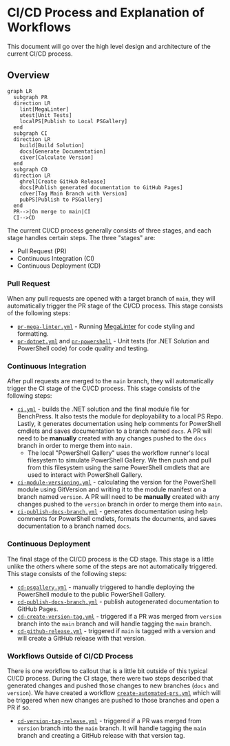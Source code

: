 # CI/CD Process and Explanation of Workflows

This document will go over the high level design and architecture of the current CI/CD process.

## Overview

```mermaid
graph LR
  subgraph PR
  direction LR
    lint[MegaLinter]
    utest[Unit Tests]
    localPS[Publish to Local PSGallery]
  end
  subgraph CI
  direction LR
    build[Build Solution]
    docs[Generate Documentation]
    civer[Calculate Version]
  end
  subgraph CD
  direction LR
    ghrel[Create GitHub Release]
    docs[Publish generated documentation to GitHub Pages]
    cdver[Tag Main Branch with Version]
    pubPS[Publish to PSGallery]
  end
  PR-->|On merge to main|CI
  CI-->CD
```

The current CI/CD process generally consists of three stages, and each stage handles certain steps.
The three "stages" are:

- Pull Request (PR)
- Continuous Integration (CI)
- Continuous Deployment (CD)

### Pull Request

When any pull requests are opened with a target branch of `main`, they will automatically trigger the PR stage of the
CI/CD process. This stage consists of the following steps:

- [`pr-mega-linter.yml`](../.github/workflows/pr-mega-linter.yml) - Running [MegaLinter](https://megalinter.io/latest/)
  for code styling and formatting.
- [`pr-dotnet.yml`](../.github/workflows/pr-dotnet.yml) and [`pr-powershell`](../.github/workflows/pr-powershell.yml) -
   Unit tests (for .NET Solution and PowerShell code) for code quality and testing.

### Continuous Integration

After pull requests are merged to the `main` branch, they will automatically trigger the CI stage of the CI/CD process.
This stage consists of the following steps:

- [`ci.yml`](../.github/workflows/ci.yml) - builds the .NET solution and the final module file for BenchPress. It also
tests the module for deployability to a local PS Repo. Lastly, it generates documentation using help comments for
PowerShell cmdlets and saves documentation to a branch named `docs`. A PR will need to be **manually** created with any
changes pushed to the `docs` branch in order to merge them into `main`.
  - The local "PowerShell Gallery" uses the workflow runner's local filesystem to simulate PowerShell Gallery. We then
    push and pull from this filesystem using the same PowerShell cmdlets that are used to interact with PowerShell
    Gallery.
- [`ci-module-versioning.yml`](../.github/workflows/ci-module-versioning.yml) - calculating the version for the
  PowerShell module using GitVersion and writing it to the module manifest on a branch named `version`. A PR will
  need to be **manually** created with any changes pushed to the `version` branch in order to merge them into `main`.
- [`ci-publish-docs-branch.yml`](../.github/workflows/ci-publish-docs-branch.yml) - generates documentation using help
  comments for PowerShell cmdlets, formats the documents, and saves documentation to a branch named `docs`.

### Continuous Deployment

The final stage of the CI/CD process is the CD stage. This stage is a little unlike the others where some of the steps
are not automatically triggered. This stage consists of the following steps:

- [`cd-psgallery.yml`](../.github/workflows/cd-psgallery.yml) - manually triggered to handle deploying the PowerShell
  module to the public PowerShell Gallery.
- [`cd-publish-docs-branch.yml`](../.github/workflows/cd-publish-docs-branch.yml) - publish autogenerated documentation
  to GitHub Pages.
- [`cd-create-version-tag.yml`](../.github/workflows/cd-create-version-tag.yml) - triggered if a PR was merged from
  `version` branch into the `main` branch and will handle tagging the `main` branch.
- [`cd-github-release.yml`](../.github/workflows/cd-github-release.yml) - triggered if `main` is tagged with a version
  and will create a GitHub release with that version.

### Workflows Outside of CI/CD Process

There is one workflow to callout that is a little bit outside of this typical CI/CD process. During the CI stage, there
were two steps described that generated changes and pushed those changes to new branches (`docs` and `version`). We
have created a workflow [`create-automated-prs.yml`](../.github/workflows/create-automated-prs.yml) which will be
triggered when new changes are pushed to those branches and open a PR if so.

- [`cd-version-tag-release.yml`](../.github/workflows/cd-version-tag-release.yml) - triggered if a PR was merged from
  `version` branch into the `main` branch. It will handle tagging the `main` branch and creating a GitHub release with
  that version tag.
